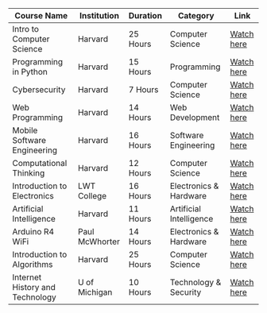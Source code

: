 | Course Name                      | Institution                        | Duration | Category                   | Link                                                                 |
|-----------------------------------|------------------------------------|----------|----------------------------|----------------------------------------------------------------------|
| Intro to Computer Science         | Harvard                            | 25 Hours | Computer Science           | [Watch here](https://www.youtube.com/playlist?list=PLhQjrBD2T381WAHyx1pq-sBfykqMBI7V4) |
| Programming in Python             | Harvard                            | 15 Hours | Programming                | [Watch here](https://www.youtube.com/playlist?list=PLhQjrBD2T3817j24-GogXmWqO5Q5vYy0V) |
| Cybersecurity                     | Harvard                            | 7 Hours  | Computer Science           | [Watch here](https://www.youtube.com/playlist?list=PLhQjrBD2T383Cqo5I1oRrbC1EKRAKGKUE) |
| Web Programming                   | Harvard                            | 14 Hours | Web Development            | [Watch here](https://www.youtube.com/playlist?list=PLhQjrBD2T380xvFSUmToMMzERZ3qB5Ueu) |
| Mobile Software Engineering       | Harvard                            | 16 Hours | Software Engineering       | [Watch here](https://www.youtube.com/playlist?list=PL7ippCC9NZurw6hLeurbk_SWUJ7PHN5-u) |
| Computational Thinking            | Harvard                            | 12 Hours | Computer Science           | [Watch here](https://www.youtube.com/playlist?list=PLUl4u3cNGP619EG1wp0kT-7rDE_Az5TNd) |
| Introduction to Electronics       | LWT College  | 16 Hours | Electronics & Hardware     | [Watch here](https://www.youtube.com/watch?v=nb4ovfwqup8)                            |
| Artificial Intelligence           | Harvard                            | 11 Hours | Artificial Intelligence     | [Watch here](https://www.youtube.com/playlist?list=PLhQjrBD2T381PopUTYtMSstgk-hsTGkVm) |
| Arduino R4 WiFi                   | Paul McWhorter                     | 14 Hours | Electronics & Hardware     | [Watch here](https://www.youtube.com/playlist?list=PLGs0VKk2DiYyn0wN335MXpbi3PRJTMmex) |
| Introduction to Algorithms        | Harvard                            | 25 Hours | Computer Science           | [Watch here](https://www.youtube.com/playlist?list=PLUl4u3cNGP63EdVPNLG3ToM6LaEUuStEY) |
| Internet History and Technology | U of Michigan        | 10 Hours | Technology & Security      | [Watch here](https://www.youtube.com/watch?v=47NRaBVxgVM)                   |
